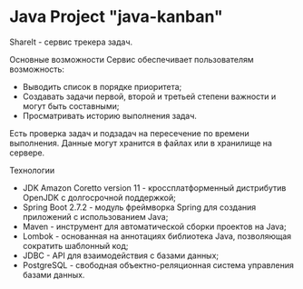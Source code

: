 # Java Project "java-kanban"
ShareIt - cервис трекера задач.

Основные возможности
Сервис обеспечивает пользователям возможность:

* Выводить список в порядке приоритета;
* Создавать задачи первой, второй и третьей степени важности и могут быть составными;
* Просматривать историю выполнения задач. 

Есть проверка задач и подзадач на пересечение по времени выполнения. Данные могут
хранится в файлах или в хранилище на сервере.

Технологии
* JDK Amazon Coretto version 11 - кроссплатформенный дистрибутив OpenJDK с долгосрочной поддержкой;
* Spring Boot 2.7.2 - модуль фреймворка Spring для создания приложений с использованием Java;
* Maven - инструмент для автоматической сборки проектов на Java;
* Lombok - основанная на аннотациях библиотека Java, позволяющая сократить шаблонный код;
* JDBC - API для взаимодействия с базами данных;
* PostgreSQL - свободная объектно-реляционная система управления базами данных.
